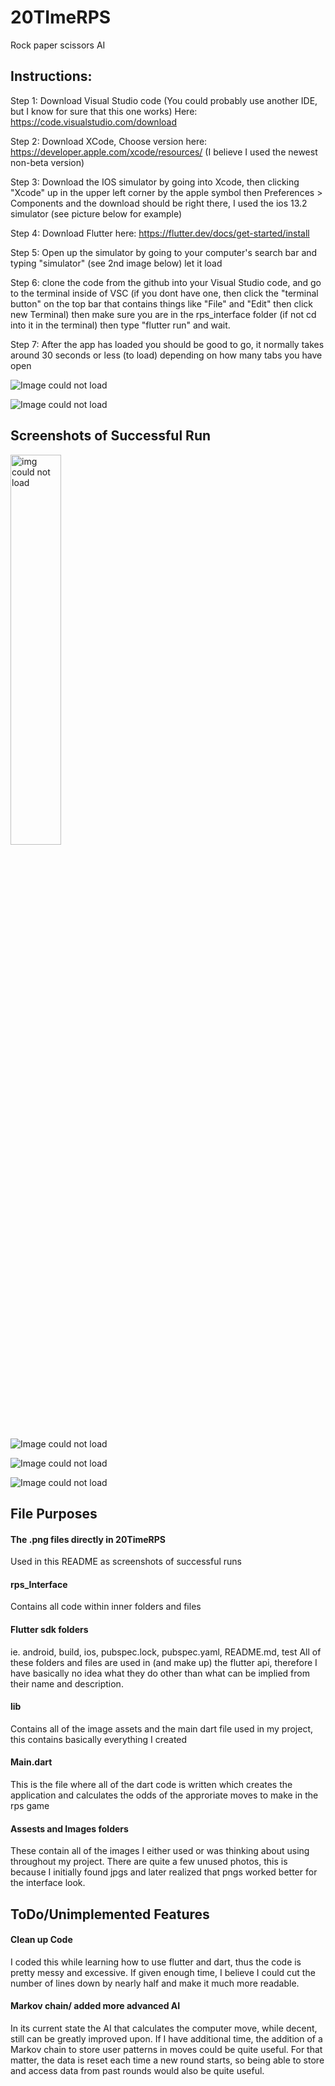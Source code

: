 # 20TImeRPS
Rock paper scissors AI

## Instructions:

Step 1: Download Visual Studio code (You could probably use another IDE, but I know for sure that this one works) Here: https://code.visualstudio.com/download

Step 2: Download XCode, Choose version here: https://developer.apple.com/xcode/resources/
    (I believe I used the newest non-beta version)

Step 3: Download the IOS simulator by going into Xcode, then clicking "Xcode" up in the upper left corner by the apple symbol then Preferences > Components and the download should be right there, I used the ios 13.2 simulator (see picture below for example)

Step 4: Download Flutter here: https://flutter.dev/docs/get-started/install

Step 5: Open up the simulator by going to your computer's search bar and typing "simulator" (see 2nd image below)
    let it load

Step 6: clone the code from the github into your Visual Studio code, and go to the terminal inside of VSC (if you dont have one, then click the "terminal button" on the top bar that contains things like "File" and "Edit" then click new Terminal) then make sure you are in the rps_interface folder (if not cd into it in the terminal) then type "flutter run" and wait. 

Step 7: After the app has loaded you should be good to go, it normally takes around 30 seconds or less (to load) depending on how many tabs you have open

![Image could not load](Instructions.png)

![Image could not load](Simulator.png)

## Screenshots of Successful Run

<img scr="HomePage.png" width="40%" alt="img could not load">

![Image could not load](GuessPage.png)

![Image could not load](GameResult.png)

![Image could not load](FinalResults.png)

## File Purposes

#### The .png files directly in 20TimeRPS
Used in this README as screenshots of successful runs

#### rps_Interface 
Contains all code within inner folders and files
    
#### Flutter sdk folders 
ie. android, build, ios, pubspec.lock, pubspec.yaml, README.md, test
All of these folders and files are used in (and make up) the flutter api, therefore I have basically no idea what they do other than what can be implied from their name and description. 
    
#### lib
Contains all of the image assets and the main dart file used in my project, this contains basically everything I created
    
#### Main.dart
This is the file where all of the dart code is written which creates the application and calculates the odds of the approriate moves to make in the rps game
    
#### Assests and Images folders
These contain all of the images I either used or was thinking about using throughout my project. There are quite a few unused photos, this is because I initially found jpgs and later realized that pngs worked better for the interface look.


## ToDo/Unimplemented Features
#### Clean up Code
I coded this while learning how to use flutter and dart, thus the code is pretty messy and excessive. If given enough time, I believe I could cut the number of lines down by nearly half and make it much more readable.

#### Markov chain/ added more advanced AI
In its current state the AI that calculates the computer move, while decent, still can be greatly improved upon. If I have additional time, the addition of a Markov chain to store user patterns in moves could be quite useful. For that matter, the data is reset each time a new round starts, so being able to store and access data from past rounds would also be quite useful. 

